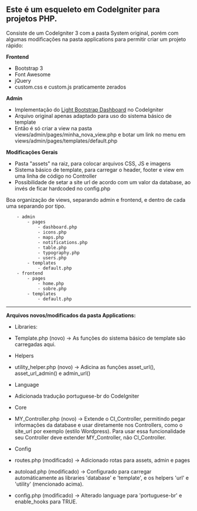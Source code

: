 Este é um esqueleto em CodeIgniter para projetos PHP.
-----------------------------------------------------

Consiste de um CodeIgniter 3 com a pasta System original, porém com algumas modificações na pasta applications para permitir criar um projeto rápido:

 **Frontend**
 
 - Bootstrap 3 
 - Font Awesome 
 - jQuery 
 - custom.css e custom.js praticamente zerados

 **Admin**
 - Implementação do [Light Bootstrap Dashboard](https://www.creative-tim.com/product/light-bootstrap-dashboard) no CodeIgniter
 -  Arquivo original apenas adaptado para uso do sistema básico de template
   - Então é só criar a view na pasta views/admin/pages/minha_nova_view.php e botar um link no menu em views/admin/pages/templates/default.php

**Modificações Gerais**

 - Pasta "assets" na raiz, para colocar arquivos CSS, JS e imagens
 - Sistema básico de template, para carregar o header, footer e view em uma linha de código no Controller
 - Possibilidade de setar a site url de acordo com um valor da database, ao invés de ficar hardcoded no config.php

 Boa organização de views, separando admin e frontend, e dentro de cada uma separando por tipo.
 
 		- admin
 			- pages
 				- dashboard.php
 				- icons.php
 				- maps.php
 				- notifications.php
 				- table.php
 				- typography.php
 				- users.php
 			- templates
 				- default.php
 		- frontend
 			- pages
 				- home.php
 				- sobre.php
 			- templates
 				- default.php

---

**Arquivos novos/modificados da pasta Applications:**

 - Libraries:
  -  Template.php (novo) -> As funções do sistema básico de template são carregadas aqui.

 - Helpers
  - utility_helper.php (novo) -> Adicina as funções asset_url(), asset_url_admin() e admin_url()

 - Language
  -  Adicionada tradução portuguese-br do CodeIgniter

 - Core
  -  MY_Controller.php (novo) -> Extende o CI_Controller, permitindo pegar informações da database e usar diretamente nos Controllers, como o site_url por exemplo (estilo Wordpress). Para usar essa funcionalidade seu Controller deve extender MY_Controller, não CI_Controller.

 - Config
  -  routes.php (modificado) -> Adicionado rotas para assets, admin e pages
  -  autoload.php (modificado) -> Configurado para carregar automáticamente as libraries 'database' e 'template', e os helpers 'url' e 'utility' (mencionado acima).
  -  config.php (modificado) -> Alterado language para 'portuguese-br' e enable_hooks para TRUE.